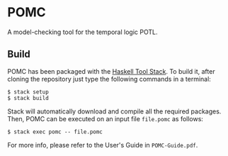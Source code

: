 # POMC

A model-checking tool for the temporal logic POTL.

## Build

POMC has been packaged with the [Haskell Tool Stack](https://www.haskellstack.org/).
To build it, after cloning the repository just type the following commands in a terminal:
```
$ stack setup
$ stack build
```
Stack will automatically download and compile all the required packages.
Then, POMC can be executed on an input file `file.pomc` as follows:
```
$ stack exec pomc -- file.pomc
```

For more info, please refer to the User's Guide in `POMC-Guide.pdf`.
